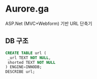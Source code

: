 # Aurore.ga
ASP.Net (MVC+Webform) 기반 URL 단축기
## DB 구조
```SQL
CREATE TABLE url (
 _url TEXT NOT NULL,
 shorted TEXT NOT NULL 
) ENGINE=INNODB;
DESCRIBE url;
```
